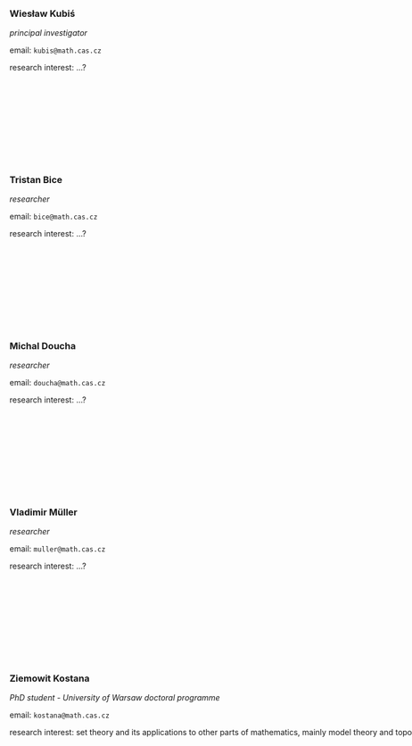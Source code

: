 <style>
.team {
	display: grid;
	grid-template-rows: 30vmin 30vmin 30vmin 30vmin 30vmin;
	grid-template-columns: 20vmax 20vmax;
	grid-template-areas:
	"wieslaw wieslaw-foto"
	"tristan tristan-foto"
	"doucha doucha-foto"
	"muler muler-foto"
	"ziemowit ziemowit-foto";
	grid-gap: 10px;
	grid-column-gap: 20vmax;
	padding: 10px;
}

.wieslaw { grid-area: wieslaw; }
.tristan { grid-area: tristan; }
.doucha { grid-area: doucha; }
.muler { grid-area: muler; }
.ziemowit { grid-area: ziemowit; }

.wieslaw-foto { grid-area: wieslaw-foto; }
.tristan-foto { grid-area: tristan-foto; }
.doucha-foto { grid-area: doucha-foto; }
.muler-foto { grid-area: muler-foto; }
.ziemowit-foto { grid-area: ziemowit-foto; }
</style>

<div class="team">
<div class="wieslaw">

### Wiesław Kubiś

*principal investigator*

email: `kubis@math.cas.cz`

research interest: ...?
</div>
<div class="tristan">

### Tristan Bice

*researcher*

email: `bice@math.cas.cz`

research interest: ...?
</div>
<div class="doucha">

### Michal Doucha
*researcher*

email: `doucha@math.cas.cz`

research interest: ...?
</div>
<div class="muler">

### Vladimir Müller
*researcher*

email: `muller@math.cas.cz`

research interest: ...?
</div>
<div class="ziemowit">

### Ziemowit Kostana
*PhD student - University of Warsaw doctoral programme*

email: `kostana@math.cas.cz`

research interest: set theory and its applications to other parts of mathematics, mainly model theory and topology
</div>

<div class="wieslaw-foto">
<img src="wieslaw-foto.jpg" height="100%">
</div>
<div class="tristan-foto">
</div>
<div class="doucha-foto">
</div>
<div class="muler-foto">
<a href="muler.jpg">
<img src="muler-foto.png" height="100%">
</a>
</div>
<div class="ziemowit-foto">
<img src="kostana-foto.jpg" height="100%">
</div>
</div>
